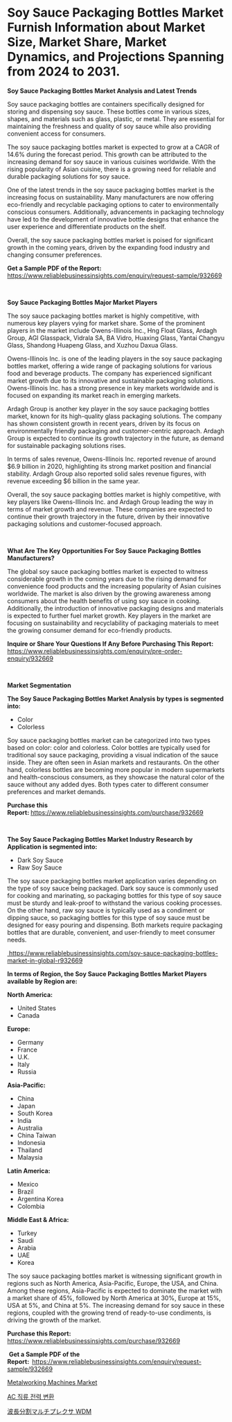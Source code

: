 <p><h1>Soy Sauce Packaging Bottles Market Furnish Information about Market Size, Market Share, Market Dynamics, and Projections Spanning from 2024 to 2031.</h1></p><p><strong>Soy Sauce Packaging Bottles Market Analysis and Latest Trends</strong></p>
<p><p>Soy sauce packaging bottles are containers specifically designed for storing and dispensing soy sauce. These bottles come in various sizes, shapes, and materials such as glass, plastic, or metal. They are essential for maintaining the freshness and quality of soy sauce while also providing convenient access for consumers.</p><p>The soy sauce packaging bottles market is expected to grow at a CAGR of 14.6% during the forecast period. This growth can be attributed to the increasing demand for soy sauce in various cuisines worldwide. With the rising popularity of Asian cuisine, there is a growing need for reliable and durable packaging solutions for soy sauce.</p><p>One of the latest trends in the soy sauce packaging bottles market is the increasing focus on sustainability. Many manufacturers are now offering eco-friendly and recyclable packaging options to cater to environmentally conscious consumers. Additionally, advancements in packaging technology have led to the development of innovative bottle designs that enhance the user experience and differentiate products on the shelf.</p><p>Overall, the soy sauce packaging bottles market is poised for significant growth in the coming years, driven by the expanding food industry and changing consumer preferences.</p></p>
<p><strong>Get a Sample PDF of the Report:&nbsp;</strong> <a href="https://www.reliablebusinessinsights.com/enquiry/request-sample/932669">https://www.reliablebusinessinsights.com/enquiry/request-sample/932669</a></p>
<p>&nbsp;</p>
<p><strong>Soy Sauce Packaging Bottles Major Market Players</strong></p>
<p><p>The soy sauce packaging bottles market is highly competitive, with numerous key players vying for market share. Some of the prominent players in the market include Owens-Illinois Inc., Hng Float Glass, Ardagh Group, AGI Glasspack, Vidrala SA, BA Vidro, Huaxing Glass, Yantai Changyu Glass, Shandong Huapeng Glass, and Xuzhou Daxua Glass.</p><p>Owens-Illinois Inc. is one of the leading players in the soy sauce packaging bottles market, offering a wide range of packaging solutions for various food and beverage products. The company has experienced significant market growth due to its innovative and sustainable packaging solutions. Owens-Illinois Inc. has a strong presence in key markets worldwide and is focused on expanding its market reach in emerging markets.</p><p>Ardagh Group is another key player in the soy sauce packaging bottles market, known for its high-quality glass packaging solutions. The company has shown consistent growth in recent years, driven by its focus on environmentally friendly packaging and customer-centric approach. Ardagh Group is expected to continue its growth trajectory in the future, as demand for sustainable packaging solutions rises.</p><p>In terms of sales revenue, Owens-Illinois Inc. reported revenue of around $6.9 billion in 2020, highlighting its strong market position and financial stability. Ardagh Group also reported solid sales revenue figures, with revenue exceeding $6 billion in the same year.</p><p>Overall, the soy sauce packaging bottles market is highly competitive, with key players like Owens-Illinois Inc. and Ardagh Group leading the way in terms of market growth and revenue. These companies are expected to continue their growth trajectory in the future, driven by their innovative packaging solutions and customer-focused approach.</p></p>
<p>&nbsp;</p>
<p><strong>What Are The Key Opportunities For Soy Sauce Packaging Bottles Manufacturers?</strong></p>
<p><p>The global soy sauce packaging bottles market is expected to witness considerable growth in the coming years due to the rising demand for convenience food products and the increasing popularity of Asian cuisines worldwide. The market is also driven by the growing awareness among consumers about the health benefits of using soy sauce in cooking. Additionally, the introduction of innovative packaging designs and materials is expected to further fuel market growth. Key players in the market are focusing on sustainability and recyclability of packaging materials to meet the growing consumer demand for eco-friendly products.</p></p>
<p><strong>Inquire or Share Your Questions If Any Before Purchasing This Report:</strong> <a href="https://www.reliablebusinessinsights.com/enquiry/pre-order-enquiry/932669">https://www.reliablebusinessinsights.com/enquiry/pre-order-enquiry/932669</a></p>
<p>&nbsp;</p>
<p><strong>Market Segmentation</strong></p>
<p><strong>The Soy Sauce Packaging Bottles Market Analysis by types is segmented into:</strong></p>
<p><ul><li>Color</li><li>Colorless</li></ul></p>
<p><p>Soy sauce packaging bottles market can be categorized into two types based on color: color and colorless. Color bottles are typically used for traditional soy sauce packaging, providing a visual indication of the sauce inside. They are often seen in Asian markets and restaurants. On the other hand, colorless bottles are becoming more popular in modern supermarkets and health-conscious consumers, as they showcase the natural color of the sauce without any added dyes. Both types cater to different consumer preferences and market demands.</p></p>
<p><strong>Purchase this Report:&nbsp;</strong><a href="https://www.reliablebusinessinsights.com/purchase/932669">https://www.reliablebusinessinsights.com/purchase/932669</a></p>
<p>&nbsp;</p>
<p><strong>The Soy Sauce Packaging Bottles Market Industry Research by Application is segmented into:</strong></p>
<p><ul><li>Dark Soy Sauce</li><li>Raw Soy Sauce</li></ul></p>
<p><p>The soy sauce packaging bottles market application varies depending on the type of soy sauce being packaged. Dark soy sauce is commonly used for cooking and marinating, so packaging bottles for this type of soy sauce must be sturdy and leak-proof to withstand the various cooking processes. On the other hand, raw soy sauce is typically used as a condiment or dipping sauce, so packaging bottles for this type of soy sauce must be designed for easy pouring and dispensing. Both markets require packaging bottles that are durable, convenient, and user-friendly to meet consumer needs.</p></p>
<p><a href="https://www.reliablebusinessinsights.com/soy-sauce-packaging-bottles-market-in-global-r932669">&nbsp;https://www.reliablebusinessinsights.com/soy-sauce-packaging-bottles-market-in-global-r932669</a></p>
<p><strong>In terms of Region, the Soy Sauce Packaging Bottles Market Players available by Region are:</strong></p>
<p>
    <p> <strong> North America: </strong>
        <ul>
            <li>United States</li>
            <li>Canada</li>
        </ul>
        </p> 
    <p> <strong> Europe: </strong>
        <ul>
            <li>Germany</li>
            <li>France</li>
            <li>U.K.</li>
            <li>Italy</li>
            <li>Russia</li>
        </ul>
        </p> 
    <p> <strong> Asia-Pacific: </strong>
        <ul>
            <li>China</li>
            <li>Japan</li>
            <li>South Korea</li>
            <li>India</li>
            <li>Australia</li>
            <li>China Taiwan</li>
            <li>Indonesia</li>
            <li>Thailand</li>
            <li>Malaysia</li>
        </ul>
        </p> 
    <p> <strong> Latin America: </strong>
        <ul>
            <li>Mexico</li>
            <li>Brazil</li>
            <li>Argentina Korea</li>
            <li>Colombia</li>
        </ul>
        </p> 
    <p> <strong> Middle East & Africa: </strong>
        <ul>
            <li>Turkey</li>
            <li>Saudi</li>
            <li>Arabia</li>
            <li>UAE</li>
            <li>Korea</li>
        </ul>
    </p>
    </p>
<p><p>The soy sauce packaging bottles market is witnessing significant growth in regions such as North America, Asia-Pacific, Europe, the USA, and China. Among these regions, Asia-Pacific is expected to dominate the market with a market share of 45%, followed by North America at 30%, Europe at 15%, USA at 5%, and China at 5%. The increasing demand for soy sauce in these regions, coupled with the growing trend of ready-to-use condiments, is driving the growth of the market.</p></p>
<p><strong>Purchase this Report: </strong><a href="https://www.reliablebusinessinsights.com/purchase/932669">https://www.reliablebusinessinsights.com/purchase/932669</a></p>
<p>&nbsp;<strong>Get a Sample PDF of the Report:&nbsp;&nbsp;</strong><a href="https://www.reliablebusinessinsights.com/enquiry/request-sample/932669">https://www.reliablebusinessinsights.com/enquiry/request-sample/932669</a></p>
<p><strong></strong></p>
<p><p><a href="https://github.com/arionmp/Market-Research-Report-List-4/blob/main/metalworking-machines-market.md">Metalworking Machines Market</a></p><p><a href="https://github.com/KellyLyncyh543964/Market-Research-Report-List-2/blob/main/2241095124252.md">AC 직류 전력 변환</a></p><p><a href="https://github.com/zjkmgcs938405/Market-Research-Report-List-3/blob/main/8825449122821.md">波長分割マルチプレクサ WDM</a></p></p>